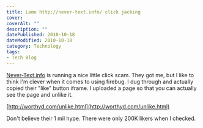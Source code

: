 ```yaml
---
title: Lame http://never-text.info/ click jacking
cover: 
coverAlt: ""
description: ""
datePublished: 2010-10-18  
dateModified: 2010-10-18 
category: Technology
tags:
- Tech Blog
---
```


[Never-Text.info](http://never-text.info) is running a nice little click scam.  They got me, but I like to think I'm clever when it comes to using firebug.  I dug through and actually copied their "like" button iframe.  I uploaded a page so that you can actually see the page and unlike it.

[http://worthyd.com/unlike.html](http://worthyd.com/unlike.html)

Don't believe their 1 mil hype. There were only 200K likers when I checked.
